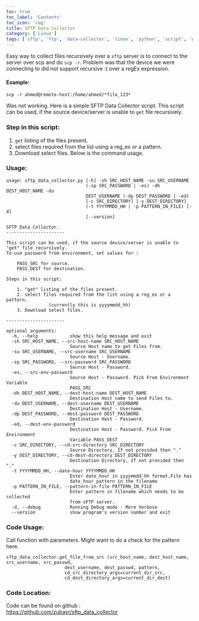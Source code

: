 ```yaml
---
toc: true 
toc_label: 'Contents' 
toc_icon: 'cog'
title: SFTP Data Collector
category: ['Linux']
tags: ['sftp', 'ftp', 'data-collector', 'linux', 'python', 'script', 'github']
---
```


Easy way to collect files recursively over a `sftp` server is to connect to the server over scp and do `scp -r`. 
Problem was that the device we were connecting to did not support recursive :( over a regEx expression.

####  Example:

    scp -r ahmed@remote-host:/home/ahmed/*file_123*

Was not working. Here is a simple SFTP Data Collector script.
This script can be used, if the source device/server is unable to `get` file recursively.

###  Step in this script:
1. `get` listing of the files present.
2. select files required from the list using a reg_ex or a pattern.
3. Download select files. Below is the command usage.

###  Usage:

    usage: sftp_data_collector.py [-h] -sh SRC_HOST_NAME -su SRC_USERNAME
                                  (-sp SRC_PASSWORD | -es) -dh DEST_HOST_NAME -du
                                  DEST_USERNAME (-dp DEST_PASSWORD | -ed)
                                  [-c SRC_DIRECTORY] [-y DEST_DIRECTORY]
                                  (-t YYYYMMDD_HH | -p PATTERN_IN_FILE) [-d]
                                  [--version]
    
    SFTP Data Collector.
    ----------------------
    
    This script can be used, if the source device/server is unable to "get" file recursively.
    To use password from environment, set values for :
    
        PASS_SRC for source.
        PASS_DEST for destination.
    
    Steps in this script:
    
        1. "get" listing of the files present.
        2. select files required from the list using a reg_ex or a pattern. 
                    (currently this is yyyymmdd_hh)
        3. Download select files.
    
    ----------------------
    
    optional arguments:
      -h, --help            show this help message and exit
      -sh SRC_HOST_NAME, --src-host-name SRC_HOST_NAME
                            Source Host name to get Files from.
      -su SRC_USERNAME, --src-username SRC_USERNAME
                            Source Host - Username.
      -sp SRC_PASSWORD, --src-password SRC_PASSWORD
                            Source Host - Password.
      -es, --src-env-password
                            Source Host - Password. Pick From Environment Variable
                            PASS_SRC
      -dh DEST_HOST_NAME, --dest-host-name DEST_HOST_NAME
                            Destination Host name to send Files to.
      -du DEST_USERNAME, --dest-username DEST_USERNAME
                            Destination Host - Username.
      -dp DEST_PASSWORD, --dest-password DEST_PASSWORD
                            Destination Host - Password.
      -ed, --dest-env-password
                            Destination Host - Password. Pick From Environment
                            Variable PASS_DEST
      -c SRC_DIRECTORY, --cd-src-directory SRC_DIRECTORY
                            Source Directory, If not provided then "."
      -y DEST_DIRECTORY, --cd-dest-directory DEST_DIRECTORY
                            Destination Directory, If not provided then "."
      -t YYYYMMDD_HH, --date-hour YYYYMMDD_HH
                            Enter date_hour in yyyymmdd_hh format,File has
                            date_hour pattern in the filename
      -p PATTERN_IN_FILE, --pattern-in-file PATTERN_IN_FILE
                            Enter pattern in filename which needs to be collected
                            from sFTP server.
      -d, --debug           Running Debug mode - More Verbose
      --version             show program's version number and exit
      

###  Code Usage:

Call function with parameters. Might want to do a check for the pattern here.

    sftp_data_collector.get_file_from_src (src_host_name, dest_host_name, src_username, src_passwd,
                          dest_username, dest_passwd, pattern,
                          cd_src_directory_args=current_dir_src, 
                          cd_dest_directory_args=current_dir_dest)
                          
###  Code Location:
Code can be found on github : <https://github.com/zubayr/sftp_data_collector>